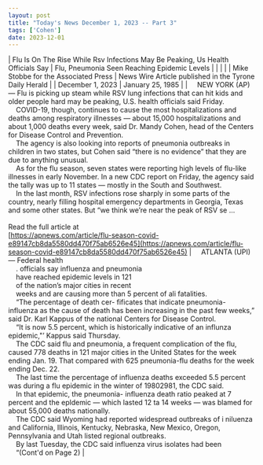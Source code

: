 ```yaml
---
layout: post
title: "Today's News December 1, 2023 -- Part 3"
tags: ['Cohen']
date: 2023-12-01
---
```


| Flu Is On The Rise While Rsv Infections May Be Peaking, Us Health Officials Say | Flu, Pneumonia Seen Reaching Epidemic Levels |
|  |  |
| Mike Stobbe for the Associated Press | News Wire Article published in the Tyrone Daily Herald |
| December 1, 2023 | January 25, 1985 |
| &nbsp;&nbsp;&nbsp;&nbsp;NEW YORK (AP) — Flu is picking up steam while RSV lung infections that can hit kids and older people hard may be peaking, U.S. health officials said Friday.<br>&nbsp;&nbsp;&nbsp;&nbsp;COVID-19, though, continues to cause the most hospitalizations and deaths among respiratory illnesses — about 15,000 hospitalizations and about 1,000 deaths every week, said Dr. Mandy Cohen, head of the Centers for Disease Control and Prevention.<br>&nbsp;&nbsp;&nbsp;&nbsp;The agency is also looking into reports of pneumonia outbreaks in children in two states, but Cohen said “there is no evidence” that they are due to anything unusual.<br>&nbsp;&nbsp;&nbsp;&nbsp;As for the flu season, seven states were reporting high levels of flu-like illnesses in early November. In a new CDC report on Friday, the agency said the tally was up to 11 states — mostly in the South and Southwest.<br>&nbsp;&nbsp;&nbsp;&nbsp;In the last month, RSV infections rose sharply in some parts of the country, nearly filling hospital emergency departments in Georgia, Texas and some other states. But “we think we’re near the peak of RSV se ...<br><br>Read the full article at<br>[https://apnews.com/article/flu-season-covid-e89147cb8da5580dd470f75ab6526e45](https://apnews.com/article/flu-season-covid-e89147cb8da5580dd470f75ab6526e45) | &nbsp;&nbsp;&nbsp;&nbsp;ATLANTA (UPI) — Federal health<br>&nbsp;&nbsp;&nbsp;&nbsp;. officials say influenza and pneumonia<br>&nbsp;&nbsp;&nbsp;&nbsp;have reached epidemic levels in 121<br>&nbsp;&nbsp;&nbsp;&nbsp;of the nation’s major cities in recent<br>&nbsp;&nbsp;&nbsp;&nbsp;weeks and are causing more than 5 percent of ali fatalities.<br>&nbsp;&nbsp;&nbsp;&nbsp;“The percentage of death cer- fificates that indicate pneumonia- influenza as the cause of death has been increasing in the past few weeks,” said Dr. Karl Kappus of the national Centers for Disease Control.<br>&nbsp;&nbsp;&nbsp;&nbsp;“It is now 5.5 percent, which is historically indicative of an influnza epidemic,"’ Kappus said Thursday.<br>&nbsp;&nbsp;&nbsp;&nbsp;The CDC said flu and pneumonia, a frequent complication of the flu, caused 778 deaths in 121 major cities in the United States for the week ending Jan. 19. That compared with 625 pneumonia-flu deaths for the week ending Dec. 22.<br>&nbsp;&nbsp;&nbsp;&nbsp;The last time the percentage of influenza deaths exceeded 5.5 percent was during a flu epidemic in the winter of 19802981, the CDC said.<br>&nbsp;&nbsp;&nbsp;&nbsp;In that epidemic, the pneumonia- influenza death ratio peaked at 7 percent and the epldemic — which lasted 12 ta 14 weeks — was blamed for about 55,000 deaths nationally.<br>&nbsp;&nbsp;&nbsp;&nbsp;The CDC said Wyoming had reported widespread outbreaks of i niluenza and California, Illinois, Kentucky, Nebraska, New Mexico, Oregon, Pennsylvania and Utah listed regional outbreaks.<br>&nbsp;&nbsp;&nbsp;&nbsp;By last Tuesday, the CDC said influenza virus isolates had been<br>&nbsp;&nbsp;&nbsp;&nbsp;“(Cont'd on Page 2)  |